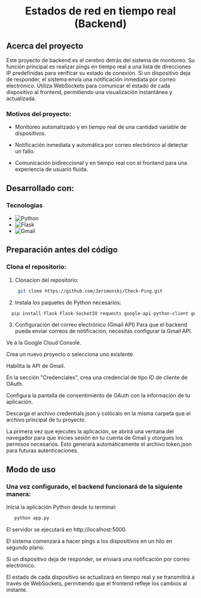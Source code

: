 <div align="center">
<h1 align="center">Estados de red en tiempo real (Backend)</h1>
</div>

<!-- ACERCA DEL PROYECTO -->

## Acerca del proyecto
Este proyecto de backend es el cerebro detrás del sistema de monitoreo. Su función principal es realizar pings en tiempo real a una lista de direcciones IP predefinidas para verificar su estado de conexión. Si un dispositivo deja de responder, el sistema envía una notificación inmediata por correo electrónico. Utiliza WebSockets para comunicar el estado de cada dispositivo al frontend, permitiendo una visualización instantánea y actualizada.

### Motivos del proyecto:

* Monitoreo automatizado y en tiempo real de una cantidad variable de dispositivos.

* Notificación inmediata y automática por correo electrónico al detectar un fallo.

* Comunicación bidireccional y en tiempo real con el frontend para una experiencia de usuario fluida.

## Desarrollado con:
### Tecnologías
* ![Python](https://img.shields.io/badge/python-3670A0?style=for-the-badge&logo=python&logoColor=ffdd54)
* ![Flask](https://img.shields.io/badge/flask-%23000.svg?style=for-the-badge&logo=flask&logoColor=white)
* ![Gmail](https://img.shields.io/badge/Gmail-D14836?style=for-the-badge&logo=gmail&logoColor=white)

<!-- PREPARACIÓN ANTES DEL CÓDIGO -->

## Preparación antes del código
### Clona el repositorio:

1. Clonacion del repositorio:
   ```sh
    git clone https://github.com/Jerimonski/Check-Ping.git
   ```
2. Instala los paquetes de Python necesarios:
  ```sh
    pip install Flask Flask-SocketIO requests google-api-python-client google-auth-oauthlib
   ```

3. Configuración del correo electrónico (Gmail API)
Para que el backend pueda enviar correos de notificación, necesitas configurar la Gmail API.

Ve a la Google Cloud Console.

Crea un nuevo proyecto o selecciona uno existente.

Habilita la API de Gmail.

En la sección "Credenciales", crea una credencial de tipo ID de cliente de OAuth.

Configura la pantalla de consentimiento de OAuth con la información de tu aplicación.

Descarga el archivo credentials.json y colócalo en la misma carpeta que el archivo principal de tu proyecto.

La primera vez que ejecutes la aplicación, se abrirá una ventana del navegador para que inicies sesión en tu cuenta de Gmail y otorgues los permisos necesarios. Esto generará automáticamente el archivo token.json para futuras autenticaciones.

<!-- MODO DE USO -->

## Modo de uso
### Una vez configurado, el backend funcionará de la siguiente manera:

Inicia la aplicación Python desde tu terminal:
   ```sh
      python app.py
   ```

El servidor se ejecutará en http://localhost:5000.

El sistema comenzará a hacer pings a los dispositivos en un hilo en segundo plano.

Si un dispositivo deja de responder, se enviará una notificación por correo electrónico.

El estado de cada dispositivo se actualizará en tiempo real y se transmitirá a través de WebSockets, permitiendo que el frontend refleje los cambios al instante.
